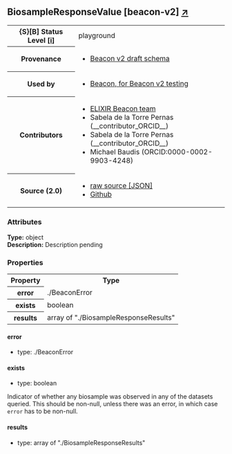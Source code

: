 
<div id="schema-header-title">
  <h2>BiosampleResponseValue <span id="schema-header-title-project">[beacon-v2] <a href="https://github.com/ga4gh-beacon/specification-v2-test-schemas" target="_BLANK">&nearr;</a></span> </h2>
</div>

<table id="schema-header-table">
  <tr>
    <th>{S}[B] Status Level <a href="https://schemablocks.org/about/sb-status-levels.html">[i]</a></th>
    <td><div id="schema-header-status">playground</div></td>
  </tr>

  <tr>
    <th>Provenance</th>
    <td>
      <ul>
<li><a href="https://github.com/ga4gh-beacon/specification-v2">Beacon v2 draft schema</a></li>
      </ul>
    </td>
  </tr>
  <tr>
    <th>Used by</th>
    <td>
      <ul>
<li><a href="https://github.com/ga4gh-beacon/specification-v2">Beacon, for Beacon v2 testing</a></li>
      </ul>
    </td>
  </tr>

<!--more-->

  <tr>
    <th>Contributors</th>
    <td>
      <ul>
<li><a href="https://beacon-project.io/categories/people.html">ELIXIR Beacon team</a></li>
<li>Sabela de la Torre Pernas (__contributor_ORCID__)</li>
<li>Sabela de la Torre Pernas (__contributor_ORCID__)</li>
<li>Michael Baudis (ORCID:0000-0002-9903-4248)</li>
      </ul>
    </td>
  </tr>
  <tr>
    <th>Source (2.0)</th>
    <td>
      <ul>
        <li><a href="current/BiosampleResponseValue.json" target="_BLANK">raw source [JSON]</a></li>
        <li><a href="https://github.com/ga4gh-beacon/specification-v2-test-schemas/blob/master/schemas/BiosampleResponseValue.yaml" target="_BLANK">Github</a></li>
      </ul>
    </td>
  </tr>
</table>

<div id="schema-attributes-title">
  <h3>Attributes</h3>
</div>

  
__Type:__ object  
__Description:__ Description pending

### Properties

<table id="schema-properties-table">
  <tr>
    <th>Property</th>
    <th>Type</th>
  </tr>
  <tr>
    <th>error</th>
    <td>./BeaconError</td>
  </tr>
  <tr>
    <th>exists</th>
    <td>boolean</td>
  </tr>
  <tr>
    <th>results</th>
    <td>array of "./BiosampleResponseResults"</td>
  </tr>

</table>


#### error

* type: ./BeaconError




#### exists

* type: boolean

Indicator of whether any biosample was observed in any of the
datasets queried. This should be non-null, unless there was an
error, in which case `error` has to be non-null.



#### results

* type: array of "./BiosampleResponseResults"




